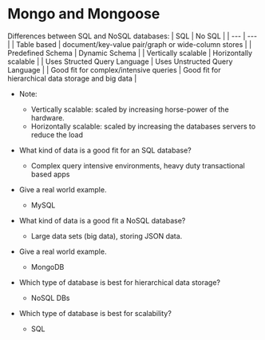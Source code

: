 
# Mongo and Mongoose

Differences between SQL and NoSQL databases:
 | SQL | No SQL | 
 | --- | --- | 
 | Table based | document/key-value pair/graph or wide-column stores | 
 | Predefined Schema | Dynamic Schema | 
 | Vertically scalable | Horizontally scalable | 
 | Uses Structed Query Language | Uses Unstructed Query Language | 
 | Good fit for complex/intensive queries | Good fit for hierarchical data storage and big data | 
 

- Note: 
   - Vertically scalable: scaled by increasing horse-power of the hardware.
   - Horizontally scalable: scaled by increasing the databases servers to reduce the load

- What kind of data is a good fit for an SQL database?
  - Complex query intensive environments, heavy duty transactional based apps
- Give a real world example.
  - MySQL
- What kind of data is a good fit a NoSQL database?
  - Large data sets (big data), storing JSON data.
- Give a real world example.
  - MongoDB
- Which type of database is best for hierarchical data storage?
  - NoSQL DBs
- Which type of database is best for scalability?
  - SQL
